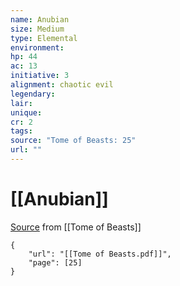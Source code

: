 ```yaml
---
name: Anubian
size: Medium
type: Elemental
environment: 
hp: 44
ac: 13
initiative: 3
alignment: chaotic evil
legendary: 
lair: 
unique: 
cr: 2
tags: 
source: "Tome of Beasts: 25"
url: ""
---
```

# [[Anubian]]

[Source](zotero://open-pdf/library/items/ULEQWHJM?page=25) from [[Tome of Beasts]]

```pdf
{
	"url": "[[Tome of Beasts.pdf]]",
	"page": [25]
}
```

